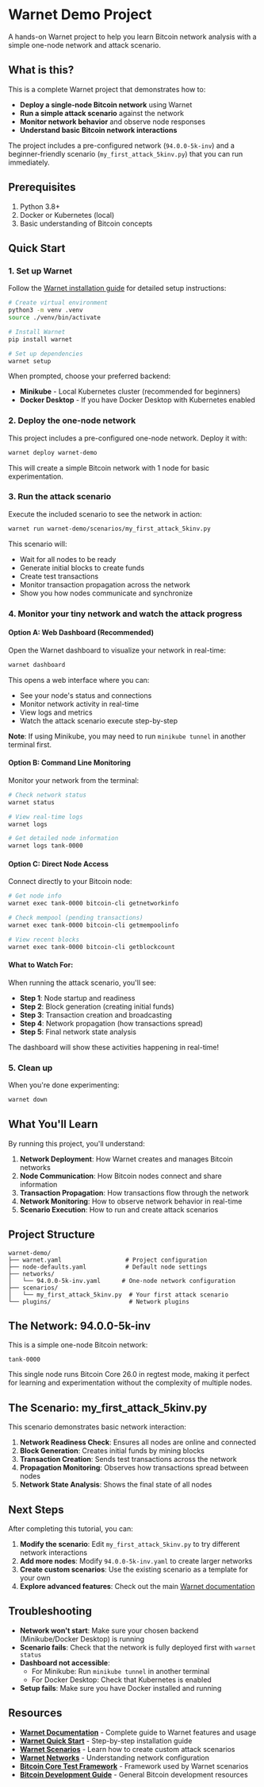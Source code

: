 # Warnet Demo Project

A hands-on Warnet project to help you learn Bitcoin network analysis with a simple one-node network and attack scenario.

## What is this?

This is a complete Warnet project that demonstrates how to:

- **Deploy a single-node Bitcoin network** using Warnet
- **Run a simple attack scenario** against the network
- **Monitor network behavior** and observe node responses
- **Understand basic Bitcoin network interactions**

The project includes a pre-configured network (`94.0.0-5k-inv`) and a beginner-friendly scenario (`my_first_attack_5kinv.py`) that you can run immediately.

## Prerequisites

1. Python 3.8+
2. Docker or Kubernetes (local)
3. Basic understanding of Bitcoin concepts

## Quick Start

### 1. Set up Warnet

Follow the [Warnet installation guide](https://github.com/bitcoin-dev-project/warnet?tab=readme-ov-file#quick-start) for detailed setup instructions:

```sh
# Create virtual environment
python3 -m venv .venv
source ./venv/bin/activate

# Install Warnet
pip install warnet

# Set up dependencies
warnet setup
```

When prompted, choose your preferred backend:

- **Minikube** - Local Kubernetes cluster (recommended for beginners)
- **Docker Desktop** - If you have Docker Desktop with Kubernetes enabled

### 2. Deploy the one-node network

This project includes a pre-configured one-node network. Deploy it with:

```sh
warnet deploy warnet-demo
```

This will create a simple Bitcoin network with 1 node for basic experimentation.

### 3. Run the attack scenario

Execute the included scenario to see the network in action:

```sh
warnet run warnet-demo/scenarios/my_first_attack_5kinv.py
```

This scenario will:

- Wait for all nodes to be ready
- Generate initial blocks to create funds
- Create test transactions
- Monitor transaction propagation across the network
- Show you how nodes communicate and synchronize

### 4. Monitor your tiny network and watch the attack progress

#### **Option A: Web Dashboard (Recommended)**

Open the Warnet dashboard to visualize your network in real-time:

```sh
warnet dashboard
```

This opens a web interface where you can:

- See your node's status and connections
- Monitor network activity in real-time
- View logs and metrics
- Watch the attack scenario execute step-by-step

**Note**: If using Minikube, you may need to run `minikube tunnel` in another terminal first.

#### **Option B: Command Line Monitoring**

Monitor your network from the terminal:

```sh
# Check network status
warnet status

# View real-time logs
warnet logs

# Get detailed node information
warnet logs tank-0000
```

#### **Option C: Direct Node Access**

Connect directly to your Bitcoin node:

```sh
# Get node info
warnet exec tank-0000 bitcoin-cli getnetworkinfo

# Check mempool (pending transactions)
warnet exec tank-0000 bitcoin-cli getmempoolinfo

# View recent blocks
warnet exec tank-0000 bitcoin-cli getblockcount
```

#### **What to Watch For:**

When running the attack scenario, you'll see:

- **Step 1**: Node startup and readiness
- **Step 2**: Block generation (creating initial funds)
- **Step 3**: Transaction creation and broadcasting
- **Step 4**: Network propagation (how transactions spread)
- **Step 5**: Final network state analysis

The dashboard will show these activities happening in real-time!

### 5. Clean up

When you're done experimenting:

```sh
warnet down
```

## What You'll Learn

By running this project, you'll understand:

1. **Network Deployment**: How Warnet creates and manages Bitcoin networks
2. **Node Communication**: How Bitcoin nodes connect and share information
3. **Transaction Propagation**: How transactions flow through the network
4. **Network Monitoring**: How to observe network behavior in real-time
5. **Scenario Execution**: How to run and create attack scenarios

## Project Structure

```
warnet-demo/
├── warnet.yaml                  # Project configuration
├── node-defaults.yaml           # Default node settings
├── networks/
│   └── 94.0.0-5k-inv.yaml      # One-node network configuration
├── scenarios/
│   └── my_first_attack_5kinv.py  # Your first attack scenario
└── plugins/                      # Network plugins
```

## The Network: 94.0.0-5k-inv

This is a simple one-node Bitcoin network:

```
tank-0000
```

This single node runs Bitcoin Core 26.0 in regtest mode, making it perfect for learning and experimentation without the complexity of multiple nodes.

## The Scenario: my_first_attack_5kinv.py

This scenario demonstrates basic network interaction:

1. **Network Readiness Check**: Ensures all nodes are online and connected
2. **Block Generation**: Creates initial funds by mining blocks
3. **Transaction Creation**: Sends test transactions across the network
4. **Propagation Monitoring**: Observes how transactions spread between nodes
5. **Network State Analysis**: Shows the final state of all nodes

## Next Steps

After completing this tutorial, you can:

1. **Modify the scenario**: Edit `my_first_attack_5kinv.py` to try different network interactions
2. **Add more nodes**: Modify `94.0.0-5k-inv.yaml` to create larger networks
3. **Create custom scenarios**: Use the existing scenario as a template for your own
4. **Explore advanced features**: Check out the main [Warnet documentation](https://github.com/bitcoin-dev-project/warnet)

## Troubleshooting

- **Network won't start**: Make sure your chosen backend (Minikube/Docker Desktop) is running
- **Scenario fails**: Check that the network is fully deployed first with `warnet status`
- **Dashboard not accessible**:
  - For Minikube: Run `minikube tunnel` in another terminal
  - For Docker Desktop: Check that Kubernetes is enabled
- **Setup fails**: Make sure you have Docker installed and running

## Resources

- **[Warnet Documentation](https://github.com/bitcoin-dev-project/warnet)** - Complete guide to Warnet features and usage
- **[Warnet Quick Start](https://github.com/bitcoin-dev-project/warnet?tab=readme-ov-file#quick-start)** - Step-by-step installation guide
- **[Warnet Scenarios](https://github.com/bitcoin-dev-project/warnet?tab=readme-ov-file#scenarios)** - Learn how to create custom attack scenarios
- **[Warnet Networks](https://github.com/bitcoin-dev-project/warnet?tab=readme-ov-file#networks)** - Understanding network configuration
- **[Bitcoin Core Test Framework](https://github.com/bitcoin/bitcoin/tree/master/test/functional)** - Framework used by Warnet scenarios
- **[Bitcoin Development Guide](https://bitcoin.org/en/development)** - General Bitcoin development resources
